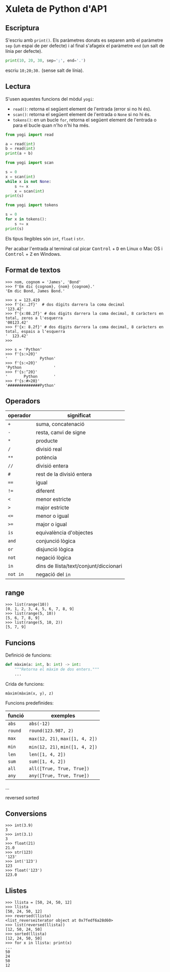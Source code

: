 # Xuleta de Python d'AP1

## Escriptura

S'escriu amb `print()`. Els paràmetres donats es separen amb el paràmetre `sep` (un espai de per defecte) i al final s'afageix el paràmetre `end` (un salt de línia per defecte).

```python
print(10, 20, 30, sep=';', end='.')
```

escriu `10;20;30.` (sense salt de línia).

## Lectura

S'usen aquestes funcions del mòdul `yogi`:

- `read()`: retorna el següent element de l'entrada (error si no hi és).
- `scan()`: retorna el següent element de l'entrada o `None` si no hi és.
- `tokens()`: en un bucle `for`, retorna el següent element de l'entrada o para el bucle quan n'ho n'hi ha més.

```python 
from yogi import read

a = read(int)
b = read(int)
print(a + b)
```

```python 
from yogi import scan

s = 0
x = scan(int)
while x is not None:
    s += x
    x = scan(int)
print(s)
```

```python 
from yogi import tokens

s = 0
for x in tokens():
    s += x
print(s)
```

Els tipus llegibles són `int`, `float` i `str`.

Per acabar l'entrada al terminal cal picar <kbd>Control</kbd> + <kbd>D</kbd> en Linux o Mac OS i <kbd>Control</kbd> + <kbd>Z</kbd> en Windows.

## Format de textos

```pycon
>>> nom, cognom = 'James', 'Bond'
>>> f'Em dic {cognom}, {nom} {cognom}.'
'Em dic Bond, James Bond.'
```

```pycon
>>> x = 123.419
>>> f'{x:.2f}'  # dos dígits darrera la coma decimal
'123.42'
>>> f'{x:08.2f}' # dos dígits darrera la coma decimal, 8 caràcters en total, zeros a l'esquerra
'00123.42'
>>> f'{x: 8.2f}' # dos dígits darrera la coma decimal, 8 caràcters en total, espais a l'esquerra
'  123.42'
>>>
```


```pycon
>>> s = 'Python'
>>> f'{s:>20}'
'              Python'
>>> f'{s:<20}'
'Python              '
>>> f'{s:^20}'
'       Python       '
>>> f'{s:#>20}'
'##############Python'
```

## Operadors 

| operador | significat |
|----|----|
| `+` | suma, concatenació |
| `-` | resta, canvi de signe |
| `*` | producte |
| `/` | divisió real |
| `**` | potència |
| `//` | divisió entera |
| `#` | rest de la divisió entera |
| `==` | igual |
| `!=` | diferent |
| `<` | menor estricte |
| `>` | major estricte |
| `<=` | menor o igual |
| `>=` | major o igual |
| `is` | equivalència d'objectes |
| `and` | conjunció lògica |
| `or` | disjunció lògica |
| `not` | negació lògica |
| `in` | dins de llista/text/conjunt/diccionari |
| `not in` | negació del `in` |

## range

```pycon
>>> list(range(10))
[0, 1, 2, 3, 4, 5, 6, 7, 8, 9]
>>> list(range(5, 10))
[5, 6, 7, 8, 9]
>>> list(range(5, 10, 2))
[5, 7, 9]
````

## Funcions

Definició de funcions:

```python 
def màxim(a: int, b: int) -> int:
    """Retorna el màxim de dos enters."""
    ...
```

Crida de funcions:

```pycon
màxim(màxim(x, y), z)
```

Funcions predefinides:

|funció|exemples|
|---|---|
|`abs`| `abs(-12)`|
|`round`| `round(123.987, 2)`|
|`max`| `max(12, 21)`, `max([1, 4, 2])`|
|`min`| `min(12, 21)`, `min([1, 4, 2])`|
|`len`|`len([1, 4, 2])`|
|`sum`|`sum([1, 4, 2])`|
|`all`|`all([True, True, True])`|
|`any`|`any([True, True, True])`|

...

reversed
sorted


## Conversions

```pycon
>>> int(3.9)
3
>>> int(3.1)
3
>>> float(21)
21.0
>>> str(123)
'123'
>>> int('123')
123
>>> float('123')
123.0
```

## Llistes


```pycon
>>> llista = [50, 24, 50, 12]
>>> llista
[50, 24, 50, 12]
>>> reversed(llista)
<list_reverseiterator object at 0x7fedf6a28d60>
>>> list(reversed(llista))
[12, 50, 24, 50]
>>> sorted(llista)
[12, 24, 50, 50]
>>> for x in llista: print(x)
...
50
24
50
12
```
